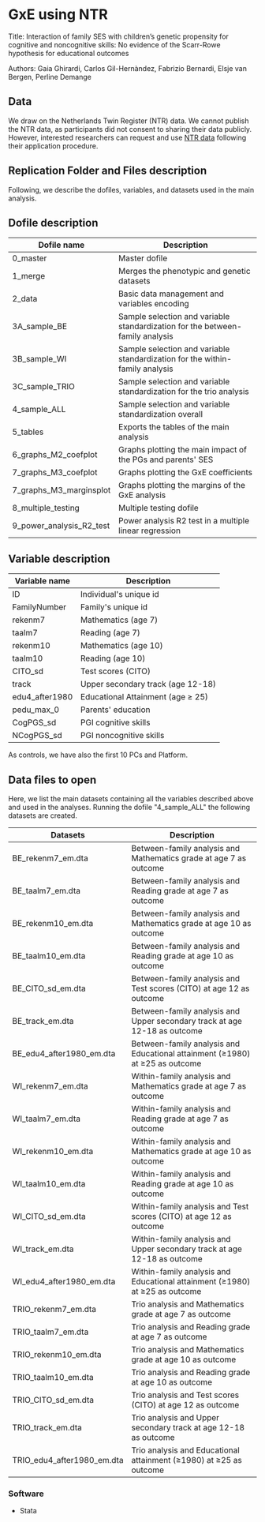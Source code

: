 # GxE using NTR

Title: Interaction of family SES with children’s genetic propensity for cognitive and noncognitive skills: No evidence of the Scarr-Rowe hypothesis for educational outcomes

Authors: Gaia Ghirardi, Carlos Gil-Hernàndez, Fabrizio Bernardi, Elsje van Bergen, Perline Demange

## Data  

We draw on the Netherlands Twin Register (NTR) data. We cannot publish the NTR data, as participants did not consent to sharing their data publicly. However, interested researchers can request and use [NTR data](https://tweelingenregister.vu.nl) following their application procedure.

## Replication Folder and Files description

Following, we describe the dofiles, variables, and datasets used in the main analysis. 

## Dofile description 

| Dofile name               |  Description                                                                      |  
|---------------------------|-----------------------------------------------------------------------------------|            
| 0_master                  | Master dofile                                                                     | 
| 1_merge                   | Merges the phenotypic and genetic datasets                                        |
| 2_data                    | Basic data management and variables encoding                                      |
| 3A_sample_BE              | Sample selection and variable standardization for the between-family analysis     |
| 3B_sample_WI              | Sample selection and variable standardization for the within-family analysis      |
| 3C_sample_TRIO            | Sample selection and variable standardization for the trio analysis               |
| 4_sample_ALL              | Sample selection and variable standardization overall                             | 
| 5_tables                  | Exports the tables of the main analysis                                           |
| 6_graphs_M2_coefplot      | Graphs plotting the main impact of the PGs and parents' SES                       |
| 7_graphs_M3_coefplot      | Graphs plotting the GxE coefficients                                              |
| 7_graphs_M3_marginsplot   | Graphs plotting the margins of the GxE analysis                                   |
| 8_multiple_testing        | Multiple testing dofile                                                           |
| 9_power_analysis_R2_test  | Power analysis R2 test in a multiple linear regression                            |

## Variable description 

| Variable name      |  Description                                                                      |  
|--------------------|-----------------------------------------------------------------------------------|            
| ID                 | Individual's unique id                                                            |
| FamilyNumber       | Family's unique id                                                                |
| rekenm7            | Mathematics (age 7)                                                               | 
| taalm7             | Reading (age 7)                                                                   |
| rekenm10           | Mathematics (age 10)                                                              |
| taalm10            | Reading (age 10)                                                                  |
| CITO_sd            | Test scores (CITO)                                                                |
| track              | Upper secondary track (age 12-18)                                                 |
| edu4_after1980     | Educational Attainment (age ≥ 25)                                                 |
| pedu_max_0         | Parents' education                                                                |
| CogPGS_sd          | PGI cognitive skills                                                              |
| NCogPGS_sd         | PGI noncognitive skills                                                           |

As controls, we have also the first 10 PCs and Platform. 

## Data files to open 

Here, we list the main datasets containing all the variables described above and used in the analyses. Running the dofile "4_sample_ALL" the following datasets are created. 
 
| Datasets                   | Description                                                                   | 
|----------------------------|-------------------------------------------------------------------------------|
| BE_rekenm7_em.dta          | Between-family analysis and Mathematics grade at age 7 as outcome             |
| BE_taalm7_em.dta           | Between-family analysis and Reading grade at age 7 as outcome                 |
| BE_rekenm10_em.dta         | Between-family analysis and Mathematics grade at age 10 as outcome            |
| BE_taalm10_em.dta          | Between-family analysis and Reading grade at age 10 as outcome                |
| BE_CITO_sd_em.dta          | Between-family analysis and Test scores (CITO) at age 12 as outcome           |
| BE_track_em.dta            | Between-family analysis and Upper secondary track at age 12-18 as outcome     |
| BE_edu4_after1980_em.dta   | Between-family analysis and Educational attainment (≥1980) at ≥25 as outcome  |
| WI_rekenm7_em.dta          | Within-family analysis and Mathematics grade at age 7 as outcome              |
| WI_taalm7_em.dta           | Within-family analysis and Reading grade at age 7 as outcome                  |
| WI_rekenm10_em.dta         | Within-family analysis and Mathematics grade at age 10 as outcome             |
| WI_taalm10_em.dta          | Within-family analysis and Reading grade at age 10 as outcome                 |
| WI_CITO_sd_em.dta          | Within-family analysis and Test scores (CITO) at age 12 as outcome            |
| WI_track_em.dta            | Within-family analysis and Upper secondary track at age 12-18 as outcome      |
| WI_edu4_after1980_em.dta   | Within-family analysis and Educational attainment (≥1980) at ≥25 as outcome   |
| TRIO_rekenm7_em.dta        | Trio analysis and Mathematics grade at age 7 as outcome                       |
| TRIO_taalm7_em.dta         | Trio analysis and Reading grade at age 7 as outcome                           |
| TRIO_rekenm10_em.dta       | Trio analysis and Mathematics grade at age 10 as outcome                      |
| TRIO_taalm10_em.dta        | Trio analysis and Reading grade at age 10 as outcome                          |
| TRIO_CITO_sd_em.dta        | Trio analysis and Test scores (CITO) at age 12 as outcome                     |
| TRIO_track_em.dta          | Trio analysis and Upper secondary track at age 12-18 as outcome               |
| TRIO_edu4_after1980_em.dta | Trio analysis and Educational attainment (≥1980) at ≥25 as outcome            |

### Software 

- Stata 
